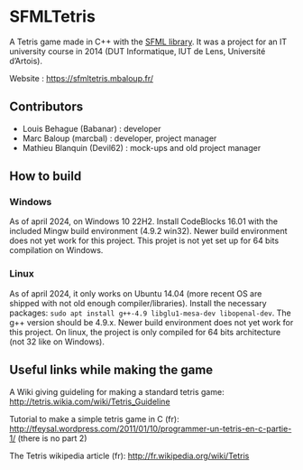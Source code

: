 # SFMLTetris

A Tetris game made in C++ with the [SFML library](https://www.sfml-dev.org/index.php).
It was a project for an IT university course in 2014 (DUT Informatique, IUT de Lens, Université d’Artois).

Website : https://sfmltetris.mbaloup.fr/

## Contributors

- Louis Behague (Babanar) : developer
- Marc Baloup (marcbal) : developer, project manager
- Mathieu Blanquin (Devil62) : mock-ups and old project manager

## How to build

### Windows

As of april 2024, on Windows 10 22H2.
Install CodeBlocks 16.01 with the included Mingw build environment (4.9.2 win32).
Newer build environment does not yet work for this project.
This projet is not yet set up for 64 bits compilation on Windows.

### Linux

As of april 2024, it only works on Ubuntu 14.04 (more recent OS are shipped with not old enough compiler/libraries).
Install the necessary packages: `sudo apt install g++-4.9 libglu1-mesa-dev libopenal-dev`.
The g++ version should be 4.9.x.
Newer build environment does not yet work for this project.
On linux, the project is only compiled for 64 bits architecture (not 32 like on Windows).


## Useful links while making the game

A Wiki giving guideling for making a standard tetris game: http://tetris.wikia.com/wiki/Tetris_Guideline

Tutorial to make a simple tetris game in C (fr): http://tfeysal.wordpress.com/2011/01/10/programmer-un-tetris-en-c-partie-1/
(there is no part 2)

The Tetris wikipedia article (fr): http://fr.wikipedia.org/wiki/Tetris
